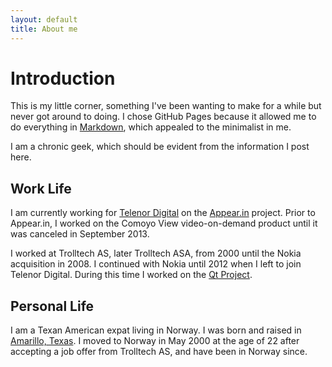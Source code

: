 ```yaml
---
layout: default
title: About me
---
```


# Introduction
This is my little corner, something I've been wanting to make for a while but never got around to doing. I chose GitHub Pages because it allowed me to do everything in [Markdown](https://help.github.com/articles/github-flavored-markdown/), which appealed to the minimalist in me.

I am a chronic geek, which should be evident from the information I post here.

## Work Life
I am currently working for [Telenor Digital](https://www.telenordigital.com) on the [Appear.in](https://appear.in) project. Prior to Appear.in, I worked on the Comoyo View video-on-demand product until it was canceled in September 2013.

I worked at Trolltech AS, later Trolltech ASA, from 2000 until the Nokia acquisition in 2008. I continued with Nokia until 2012 when I left to join Telenor Digital. During this time I worked on the [Qt Project](http://qt-project.org).

## Personal Life
I am a Texan American expat living in Norway. I was born and raised in [Amarillo, Texas](http://en.wikipedia.org/wiki/Amarillo,_Texas). I moved to Norway in May 2000 at the age of 22 after accepting a job offer from Trolltech AS, and have been in Norway since.
